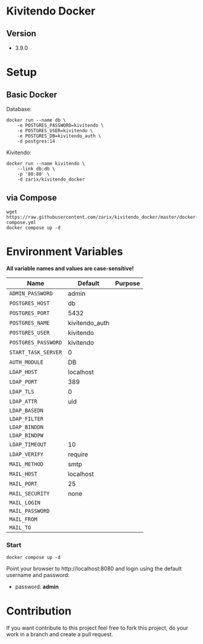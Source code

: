 # Kivitendo Docker

## Version

* 3.9.0

# Setup

## Basic Docker

Database:
```
docker run --name db \
    -e POSTGRES_PASSWORD=kivitendo \
    -e POSTGRES_USER=kivitendo \
    -e POSTGRES_DB=kivitendo_auth \
    -d postgres:14
```

Kivitendo:
```
docker run --name kivitendo \
    --link db:db \
    -p '80:80' \
    -d zarix/kivitendo_docker
```

## via Compose

```
wget https://raw.githubusercontent.com/zarix/kivitendo_docker/master/docker-compose.yml
docker compose up -d
```

# Environment Variables
**All variable names and values are case-sensitive!**

| Name | Default | Purpose |
|----------|----------|-------|
| `ADMIN_PASSWORD` | admin | |
| `POSTGRES_HOST` | db | |
| `POSTGRES_PORT` | 5432 | |
| `POSTGRES_NAME` | kivitendo_auth | |
| `POSTGRES_USER` | kivitendo | |
| `POSTGRES_PASSWORD` | kivitendo | |
| `START_TASK_SERVER` | 0 | |
| `AUTH_MODULE` | DB | |
| `LDAP_HOST` | localhost | |
| `LDAP_PORT` | 389 | |
| `LDAP_TLS` | 0 | |
| `LDAP_ATTR` | uid | |
| `LDAP_BASEDN` | | |
| `LDAP_FILTER` | | |
| `LDAP_BINDDN` | | |
| `LDAP_BINDPW` | | |
| `LDAP_TIMEOUT` | 10 | |
| `LDAP_VERIFY` | require | |
| `MAIL_METHOD` | smtp  | |
| `MAIL_HOST` | localhost | |
| `MAIL_PORT` | 25 | |
| `MAIL_SECURITY` | none | |
| `MAIL_LOGIN` | | |
| `MAIL_PASSWORD` | | |
| `MAIL_FROM` | | |
| `MAIL_TO` | | |

### Start

```
docker compose up -d
```
Point your browser to http://localhost:8080 and login using the default username and password:

- password: __admin__

# Contribution

If you want contribute to this project feel free to fork this project, do your work in a branch and create a pull request.

